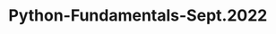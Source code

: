 # Python-Fundamentals-Sept.2022
[]([http://url/to/img.png](https://softuni.bg/certificates/certificates/converttoimage/148944?code=5441236f))
